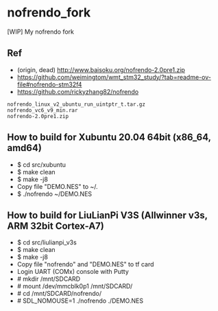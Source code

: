 # nofrendo_fork
[WIP] My nofrendo fork

## Ref
* (origin, dead) http://www.baisoku.org/nofrendo-2.0pre1.zip
* https://github.com/weimingtom/wmt_stm32_study/?tab=readme-ov-file#nofrendo-stm32f4
* https://github.com/rickyzhang82/nofrendo
```
nofrendo_linux_v2_ubuntu_run_uintptr_t.tar.gz  
nofrendo_vc6_v9_min.rar  
nofrendo-2.0pre1.zip  
```

## How to build for Xubuntu 20.04 64bit (x86_64, amd64)  
* $ cd src/xubuntu
* $ make clean
* $ make -j8
* Copy file "DEMO.NES" to ~/.
* $ ./nofrendo ~/DEMO.NES

## How to build for LiuLianPi V3S (Allwinner v3s, ARM 32bit Cortex-A7)  
* $ cd src/liulianpi_v3s
* $ make clean
* $ make -j8
* Copy file "nofrendo" and "DEMO.NES" to tf card
* Login UART (COMx) console with Putty
* \# mkdir /mnt/SDCARD
* \# mount /dev/mmcblk0p1 /mnt/SDCARD/
* \# cd /mnt/SDCARD/nofrendo/
* \# SDL_NOMOUSE=1 ./nofrendo ./DEMO.NES
